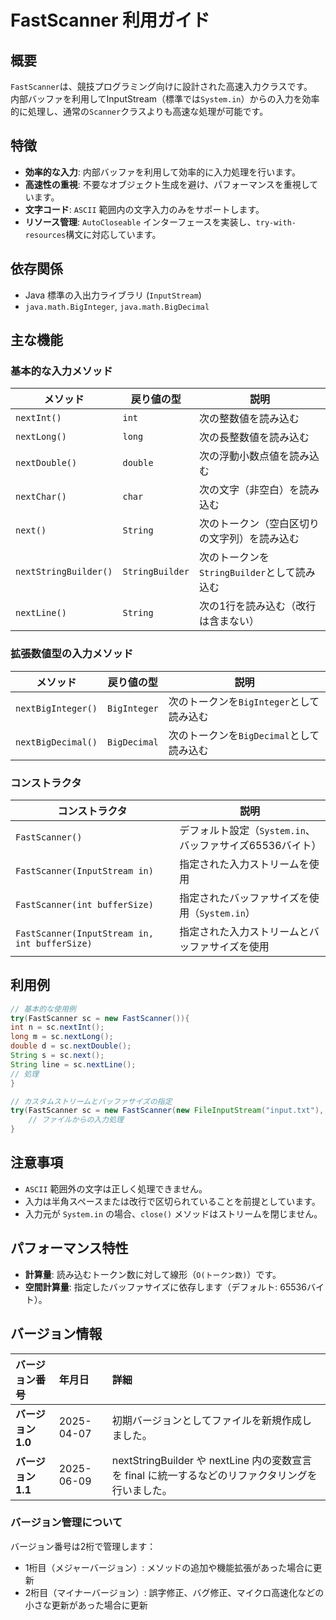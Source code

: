 # FastScanner 利用ガイド

## 概要

`FastScanner`は、競技プログラミング向けに設計された高速入力クラスです。  
内部バッファを利用してInputStream（標準では`System.in`）からの入力を効率的に処理し、通常の`Scanner`クラスよりも高速な処理が可能です。

## 特徴

- **効率的な入力**: 内部バッファを利用して効率的に入力処理を行います。
- **高速性の重視**: 不要なオブジェクト生成を避け、パフォーマンスを重視しています。
- **文字コード**: `ASCII` 範囲内の文字入力のみをサポートします。
- **リソース管理**: `AutoCloseable` インターフェースを実装し、`try-with-resources`構文に対応しています。

## 依存関係

- Java 標準の入出力ライブラリ (`InputStream`)
- `java.math.BigInteger`, `java.math.BigDecimal`

## 主な機能

### 基本的な入力メソッド

| メソッド                  | 戻り値の型           | 説明                            |
|-----------------------|-----------------|-------------------------------|
| `nextInt()`           | `int`           | 次の整数値を読み込む                    |
| `nextLong()`          | `long`          | 次の長整数値を読み込む                   |
| `nextDouble()`        | `double`        | 次の浮動小数点値を読み込む                 |
| `nextChar()`          | `char`          | 次の文字（非空白）を読み込む                |
| `next()`              | `String`        | 次のトークン（空白区切りの文字列）を読み込む        |
| `nextStringBuilder()` | `StringBuilder` | 次のトークンを`StringBuilder`として読み込む |
| `nextLine()`          | `String`        | 次の1行を読み込む（改行は含まない）            |

### 拡張数値型の入力メソッド

| メソッド               | 戻り値の型        | 説明                         |
|--------------------|--------------|----------------------------|
| `nextBigInteger()` | `BigInteger` | 次のトークンを`BigInteger`として読み込む |
| `nextBigDecimal()` | `BigDecimal` | 次のトークンを`BigDecimal`として読み込む |

### コンストラクタ

| コンストラクタ                                       | 説明                                   |
|-----------------------------------------------|--------------------------------------|
| `FastScanner()`                               | デフォルト設定（`System.in`、バッファサイズ65536バイト） |
| `FastScanner(InputStream in)`                 | 指定された入力ストリームを使用                      |
| `FastScanner(int bufferSize)`                 | 指定されたバッファサイズを使用（`System.in`）         |
| `FastScanner(InputStream in, int bufferSize)` | 指定された入力ストリームとバッファサイズを使用              |

## 利用例

```java
// 基本的な使用例
try(FastScanner sc = new FastScanner()){
int n = sc.nextInt();
long m = sc.nextLong();
double d = sc.nextDouble();
String s = sc.next();
String line = sc.nextLine();
// 処理
} 

// カスタムストリームとバッファサイズの指定
try(FastScanner sc = new FastScanner(new FileInputStream("input.txt"), 8192)) {
	// ファイルからの入力処理
}
```

## 注意事項

- `ASCII` 範囲外の文字は正しく処理できません。
- 入力は半角スペースまたは改行で区切られていることを前提としています。
- 入力元が `System.in` の場合、`close()` メソッドはストリームを閉じません。

## パフォーマンス特性

- **計算量**: 読み込むトークン数に対して線形（`O(トークン数)`）です。
- **空間計算量**: 指定したバッファサイズに依存します（デフォルト: 65536バイト）。

## バージョン情報

| バージョン番号       | 年月日        | 詳細                                                                 |
|:--------------|:-----------|:-------------------------------------------------------------------|
| **バージョン 1.0** | 2025-04-07 | 初期バージョンとしてファイルを新規作成しました。                                           |
| **バージョン 1.1** | 2025-06-09 | nextStringBuilder や nextLine 内の変数宣言を final に統一するなどのリファクタリングを行いました。 |

### バージョン管理について

バージョン番号は2桁で管理します：
- 1桁目（メジャーバージョン）: メソッドの追加や機能拡張があった場合に更新
- 2桁目（マイナーバージョン）: 誤字修正、バグ修正、マイクロ高速化などの小さな更新があった場合に更新
